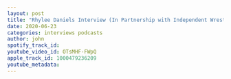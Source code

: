 ```yaml
---
layout: post
title: "Rhylee Daniels Interview (In Partnership with Independent Wrestling Elite UK)"
date: 2020-06-23
categories: interviews podcasts
author: john
spotify_track_id: 
youtube_video_id: OTsMHF-FWpQ
apple_track_id: 1000479236209
youtube_metadata: 
---
```

